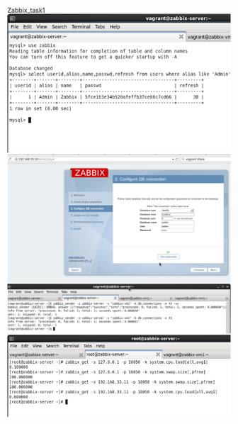 Zabbix_task1
![alt tag](pict/db.png)
![alt tag](pict/inst.png)
![alt tag](pict/zs.png)
![alt tag](pict/zg.png)

